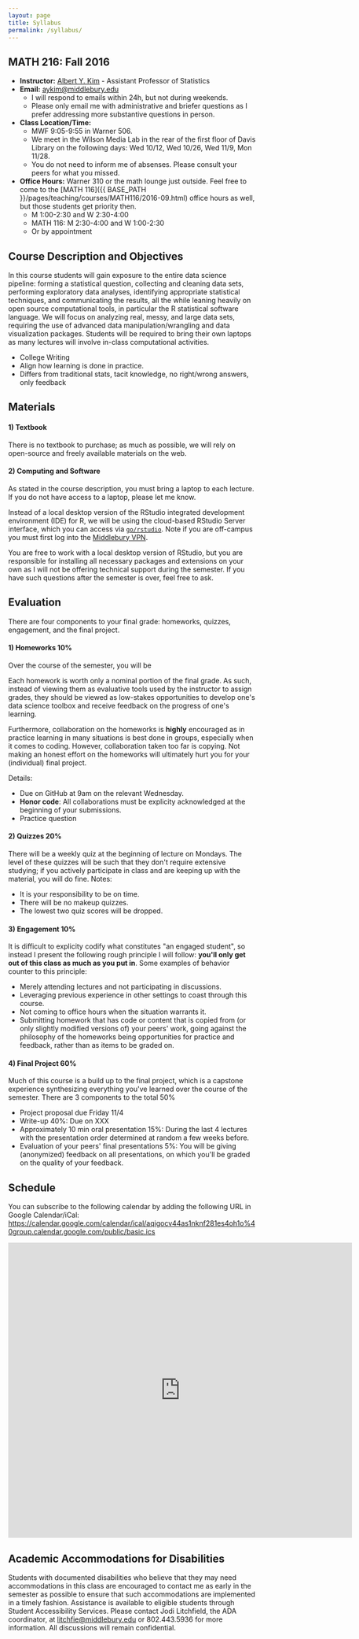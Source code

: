 ```yaml
---
layout: page
title: Syllabus
permalink: /syllabus/
---
```


## MATH 216: Fall 2016

* **Instructor:** [Albert Y. Kim](http://community.middlebury.edu/~aykim/) - Assistant Professor of Statistics
* **Email:** [aykim@middlebury.edu](aykim@middlebury.edu)
    + I will respond to emails within 24h, but not during weekends.
    + Please only email me with administrative and briefer questions as I prefer addressing more substantive questions in person.
* **Class Location/Time:**
    + MWF 9:05-9:55 in Warner 506.
    + We meet in the Wilson Media Lab in the rear of the first floor of Davis Library on the following days: Wed 10/12, Wed 10/26, Wed 11/9, Mon 11/28.
    + You do not need to inform me of absenses. Please consult your peers for what you missed.
* **Office Hours:** Warner 310 or the math lounge just outside. Feel free to come to the [MATH 116]({{ BASE_PATH }}/pages/teaching/courses/MATH116/2016-09.html) office hours as well, but those students get priority then. 
    + M 1:00-2:30 and W 2:30-4:00
    + MATH 116: M 2:30-4:00 and W 1:00-2:30
    + Or by appointment





## Course Description and Objectives

In this course students will gain exposure to the entire data science pipeline:
forming a statistical question, collecting and cleaning data sets, performing
exploratory data analyses, identifying appropriate statistical techniques, and
communicating the results, all the while leaning heavily on open source
computational tools, in particular the R statistical software language. We will
focus on analyzing real, messy, and large data sets, requiring the use of
advanced data manipulation/wrangling and data visualization packages. Students
will be required to bring their own laptops as many lectures will involve
in-class computational activities.

* College Writing
* Align how learning is done in practice.
* Differs from traditional stats, tacit knowledge, no right/wrong answers, only feedback





## Materials

#### 1) Textbook

There is no textbook to purchase; as much as possible, we will rely on
open-source and freely available materials on the web.

#### 2) Computing and Software

As stated in the course description, you must bring a laptop to each lecture. If you 
do not have access to a laptop, please let me know.

Instead of a local desktop version of the RStudio integrated development
environment (IDE) for R, we will be using the cloud-based RStudio Server
interface, which you can access via 
[`go/rstudio`](https://rstudio.middlebury.edu/). Note if you are off-campus you 
must first log into the [Middlebury
VPN](http://mediawiki.middlebury.edu/wiki/LIS/Off-campus_Access).

You are free to work with a local desktop version of RStudio, but you are 
responsible for installing all necessary packages and extensions on your own as
I will not be offering technical support during the semester. If you have such
questions after the semester is over, feel free to ask.





## Evaluation

There are four components to your final grade: homeworks, quizzes, engagement, and the final project.

#### 1) Homeworks 10%

Over the course of the semester, you will be 

Each homework is worth only a nominal portion of the final grade. As such, 
instead of viewing them as evaluative tools used by the instructor to assign 
grades, they should be viewed as low-stakes opportunities to develop one's data science 
toolbox and receive feedback on the progress of one's learning. 

Furthermore, collaboration on the homeworks is **highly** encouraged as in 
practice learning in many situations is best done in groups, especially when it
comes to coding. However, collaboration taken too far is copying. Not making an
honest effort on the homeworks will ultimately hurt you for your (individual) 
final project.

Details:

* Due on GitHub at 9am on the relevant Wednesday.
* **Honor code**: All collaborations must be explicity acknowledged at the beginning of your submissions.
* Practice question


#### 2) Quizzes 20%

There will be a weekly quiz at the beginning of lecture on Mondays. The level of
these quizzes will be such that they don't require extensive studying; if you 
actively participate in class and are keeping up with the material, you will do
fine. Notes:

* It is your responsibility to be on time.
* There will be no makeup quizzes.
* The lowest two quiz scores will be dropped.


#### 3) Engagement 10%

It is difficult to explicity codify what constitutes "an engaged student", so 
instead I present the following rough principle I will follow: **you'll only get
out of this class as much as you put in**. Some examples of behavior counter to this
principle:

* Merely attending lectures and not participating in discussions.
* Leveraging previous experience in other settings to coast through this course.
* Not coming to office hours when the situation warrants it. 
* Submitting homework that has code or content that is copied from (or only
slightly modified versions of) your peers' work, going against the philosophy of
the homeworks being opportunities for practice and feedback, rather than as items 
to be graded on.


#### 4) Final Project 60%

Much of this course is a build up to the final project, which is a capstone
experience synthesizing everything you've learned over the course of the
semester. There are 3 components to the total 50%

* Project proposal due Friday 11/4
* Write-up 40%: Due on XXX
* Approximately 10 min oral presentation 15%: During the last 4 lectures with the presentation order determined at random a few weeks before. 
* Evaluation of your peers' final presentations 5%: You will be giving (anonymized) feedback on all presentations, on which you'll be graded
on the quality of your feedback.  





## Schedule

You can subscribe to the following calendar by adding the following URL in Google Calendar/iCal:
https://calendar.google.com/calendar/ical/aqigocv44as1nknf281es4oh1o%40group.calendar.google.com/public/basic.ics

<iframe src="https://calendar.google.com/calendar/embed?showTitle=0&amp;showDate=0&amp;showPrint=0&amp;showCalendars=0&amp;showTz=0&amp;mode=AGENDA&amp;height=600&amp;wkst=1&amp;bgcolor=%23FFFFFF&amp;src=aqigocv44as1nknf281es4oh1o%40group.calendar.google.com&amp;color=%23853104&amp;ctz=America%2FToronto" style="border-width:0" width="700" height="600" frameborder="0" scrolling="no"></iframe>





## Academic Accommodations for Disabilities

Students with documented disabilities who believe that they may need accommodations in this class are encouraged to contact me as early in the semester as possible to ensure that such accommodations are implemented in a timely fashion. Assistance is available to eligible students through Student Accessibility Services. Please contact Jodi Litchfield, the ADA coordinator, at [litchfie@middlebury.edu](litchfie@middlebury.edu) or 802.443.5936 for more information. All discussions will remain confidential.